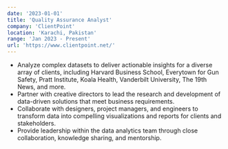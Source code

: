 ```yaml
---
date: '2023-01-01'
title: 'Quality Assurance Analyst'
company: 'ClientPoint'
location: 'Karachi, Pakistan'
range: 'Jan 2023 - Present'
url: 'https://www.clientpoint.net/'
---
```


- Analyze complex datasets to deliver actionable insights for a diverse array of clients, including Harvard Business School, Everytown for Gun Safety, Pratt Institute, Koala Health, Vanderbilt University, The 19th News, and more.
- Partner with creative directors to lead the research and development of data-driven solutions that meet business requirements.
- Collaborate with designers, project managers, and engineers to transform data into compelling visualizations and reports for clients and stakeholders.
- Provide leadership within the data analytics team through close collaboration, knowledge sharing, and mentorship.

